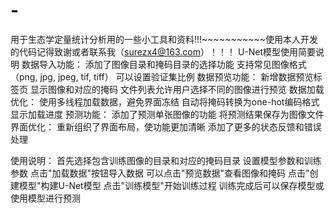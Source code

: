 # -
用于生态学定量统计分析用的一些小工具和资料!!!~~~~~~~~~~~使用本人开发的代码记得致谢或者联系我（surezx4@163.com）！！！
U-Net模型使用简要说明
数据导入功能：
添加了图像目录和掩码目录的选择功能
支持常见图像格式（png, jpg, jpeg, tif, tiff）
可以设置验证集比例
数据预览功能：
新增数据预览标签页
显示图像和对应的掩码
文件列表允许用户选择不同的图像进行预览
数据加载优化：
使用多线程加载数据，避免界面冻结
自动将掩码转换为one-hot编码格式
显示加载进度
预测功能：
添加了预测单张图像的功能
将预测结果保存为图像文件
界面优化：
重新组织了界面布局，使功能更加清晰
添加了更多的状态反馈和错误处理

使用说明：
首先选择包含训练图像的目录和对应的掩码目录
设置模型参数和训练参数
点击"加载数据"按钮导入数据
可以点击"预览数据"查看图像和掩码
点击"创建模型"构建U-Net模型
点击"训练模型"开始训练过程
训练完成后可以保存模型或使用模型进行预测
